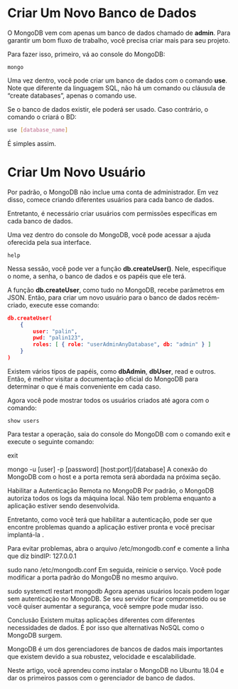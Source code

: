 # Criar Um Novo Banco de Dados

O MongoDB vem com apenas um banco de dados chamado de **admin**. Para garantir um bom fluxo de trabalho, você precisa criar mais para seu projeto.

Para fazer isso, primeiro, vá ao console do MongoDB:

```
mongo
```

Uma vez dentro, você pode criar um banco de dados com o comando **use**. Note que diferente da linguagem SQL, não há um comando ou cláusula de “create databases”, apenas o comando use.

Se o banco de dados existir, ele poderá ser usado. Caso contrário, o comando o criará o BD:

```bash
use [database_name]
```

É simples assim.

# Criar Um Novo Usuário

Por padrão, o MongoDB não inclue uma conta de administrador. Em vez disso, comece criando diferentes usuários para cada banco de dados.

Entretanto, é necessário criar usuários com permissões específicas em cada banco de dados.

Uma vez dentro do console do MongoDB, você pode acessar a ajuda oferecida pela sua interface.

```
help
```

Nessa sessão, você pode ver a função **db.createUser()**. Nele, especifique o nome, a senha, o banco de dados e os papéis que ele terá.

A função **db.createUser**, como tudo no MongoDB, recebe parâmetros em JSON. Então, para criar um novo usuário para o banco de dados recém-criado, execute esse comando:

```json
db.createUser(
    {
        user: "palin",
        pwd: "palin123",
        roles: [ { role: "userAdminAnyDatabase", db: "admin" } ]
    }
)
```


Existem vários tipos de papéis, como **dbAdmin**, **dbUser**, read e outros. Então, é melhor visitar a documentação oficial do MongoDB para determinar o que é mais conveniente em cada caso.

Agora você pode mostrar todos os usuários criados até agora com o comando:

```
show users
```


Para testar a operação, saia do console do MongoDB com o comando exit e execute o seguinte comando:

exit

mongo -u [user] -p [password] [host:port]/[database]
A conexão do MongoDB com o host e a porta remota será abordada na próxima seção.

Habilitar a Autenticação Remota no MongoDB
Por padrão, o MongoDB autoriza todos os logs da máquina local. Não tem problema enquanto a aplicação estiver sendo desenvolvida.

Entretanto, como você terá que habilitar a autenticação, pode ser que encontre problemas quando a aplicação estiver pronta e você precisar implantá-la .

Para evitar problemas, abra o arquivo /etc/mongodb.conf e comente a linha que diz bindIP: 127.0.0.1

sudo nano /etc/mongodb.conf
Em seguida, reinicie o serviço. Você pode modificar a porta padrão do MongoDB no mesmo arquivo.

sudo systemctl restart mongodb
Agora apenas usuários locais podem logar sem autenticação no MongoDB. Se seu servidor ficar comprometido ou se você quiser aumentar a segurança, você sempre pode mudar isso.

Conclusão
Existem muitas aplicações diferentes com diferentes necessidades de dados. É por isso que alternativas NoSQL como o MongoDB surgem.

MongoDB é um dos gerenciadores de bancos de dados mais importantes que existem devido a sua robustez, velocidade e escalabilidade.  

Neste artigo, você aprendeu como instalar o MongoDB no Ubuntu 18.04 e dar os primeiros passos com o gerenciador de banco de dados.